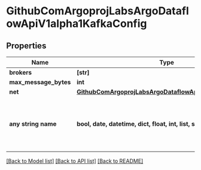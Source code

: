 # GithubComArgoprojLabsArgoDataflowApiV1alpha1KafkaConfig


## Properties
Name | Type | Description | Notes
------------ | ------------- | ------------- | -------------
**brokers** | **[str]** |  | [optional] 
**max_message_bytes** | **int** |  | [optional] 
**net** | [**GithubComArgoprojLabsArgoDataflowApiV1alpha1KafkaNET**](GithubComArgoprojLabsArgoDataflowApiV1alpha1KafkaNET.md) |  | [optional] 
**any string name** | **bool, date, datetime, dict, float, int, list, str, none_type** | any string name can be used but the value must be the correct type | [optional]

[[Back to Model list]](../README.md#documentation-for-models) [[Back to API list]](../README.md#documentation-for-api-endpoints) [[Back to README]](../README.md)


